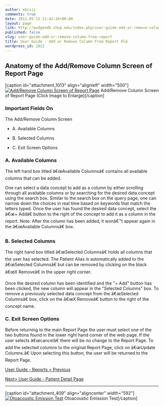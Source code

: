 ```yaml
---
author: ebciii
comments: true
date: 2011-05-12 21:42:26+00:00
layout: page
link: http://audgendb.chop.edu/index.php/user-guide-add-or-remove-column-from-report/
published: false
slug: user-guide-add-or-remove-column-from-report
title: User Guide - Add or Remove Column From Report Old
wordpress_id: 1012
---
```


## Anatomy of the Add/Remove Column Screen of Report Page






[caption id="attachment_1013" align="alignleft" width="500"][![Add/Remove Column Screen of Report Page](http://audgendb.chop.edu/wp-content/uploads/2011/05/AnatomyReportAddRemove.png)](http://audgendb.chop.edu/wp-content/uploads/2011/05/AnatomyReportAddRemove.png) Add/Remove Column Screen of Report Page (Click Image to Enlarge)[/caption]






### Important Fields On
The Add/Remove Column Screen





	
  * A. Available Columns

	
  * B. Selected Columns

	
  * C. Exit Screen Options










### A. Available Columns


The left hand box titled â€œAvailable Columnsâ€ contains all available columns that can be added.

One can select a data concept to add as a column by either scrolling through all available columns or by searching for the desired data concept using the search box. Similar to the search box on the query page, one can narrow down the choices in real time based on keywords that match the letters typed. Once the user has found the desired data concept, select the â€œ+ Addâ€ button to the right of the concept to add it as a column in the report. Note: After the column has been added, it wonâ€™t appear again in the â€œAvailable Columnsâ€ box.


### B. Selected Columns


The right hand box titled â€œSelected Columnsâ€ holds all columns that the user has selected. The Patient Alias is automatically added to the â€œSelected Columnsâ€ but can be removed by clicking on the black â€œX Removeâ€ in the upper right corner.

Once the desired column has been identified and the "+ Add" button has been clicked, the new column will appear in the "Selected Columns" box. To remove a previously selected data concept from the â€œSelected Columnsâ€ box, click on the â€œX Removeâ€ button to the right of the concept name.


### C. Exit Screen Options


Before returning to the main Report Page the user must select one of the two buttons found in the lower right hand corner of the web page. If the user selects â€œcancelâ€ there will be no change to the Report Page. To add the selected columns to the original Report Page, click on â€œUpdate Columns.â€ Upon selecting this button, the user will be returned to the Report Page.


[User Guide - Reports < Previous](http://audgendb.chop.edu/index.php/documentation/user-guide-report-page/)




[Next> User Guide - Patient Detail Page](http://audgendb.chop.edu/index.php/documentation/user-guide-patient-detail-page/)








* * *



[caption id="attachment_409" align="aligncenter" width="592"][![Otoacoustic Emission Test](http://audgendb.chop.edu/wp-content/uploads/2010/12/ewc_CHOPCommunication200100318-007789.jpg)](http://audgendb.chop.edu/wp-content/uploads/2010/12/ewc_CHOPCommunication200100318-007789.jpg) Otoacoustic Emission Test[/caption]


